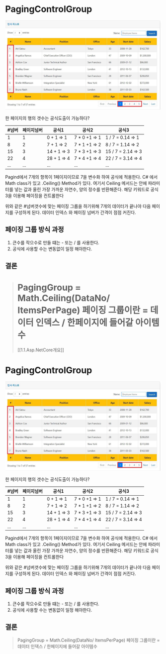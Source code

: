 # PagingControlGroup

![ResultPage](../Images/ResultPage.png)

한 페이지의 행의 갯수는 공식도출이 가능하다?

| #넘버 | 페이지넘버 | 공식1       | 공식2         | 공식3              |
| ----- | ---------- | ----------- | ------------- | ------------------ |
| 1     | 1          | 0 + 1 => 1  | 7 * 0 +1 => 1 | 1 / 7 = 0.14 => 1  |
| 8     | 2          | 7 + 1 => 2  | 7 * 1 +1 => 2 | 8 / 7 = 1.14 => 2  |
| 15    | 3          | 14 + 1 => 3 | 7 * 3 +1 => 3 | 15 / 7 = 2.14 => 3 |
| 22    | 4          | 28 + 1 => 4 | 7 * 4 +1 => 4 | 22 / 7 = 3.14 => 4 |
| ...   | ...        | ...         | ...           | ...                |

Pagind에서 7개의 항목이 1페이지이므로 7을 변수화 하여 공식에 적용한다.
C# 에서 Math class가 있고 .Ceiling() Method가 있다.
여기서 Ceiling 메서드는 안에 파라미터를 넣는 값과 올린 가장 가까운 자연수, 양의 정수를 반환해준다. 해당 키워드로 공식 3을 이용해 페이징을 컨트롤한다

위와 같은 #넘버갯수에 맞는 페이징 그룹을 하기위해 7개의 데이터가 끝나야 다음 페이지를 구성하게 된다. 데이터 인덱스 와 페이징 넘버가 간격이 점점 커진다.

## 페이징 그룹 방식 과정

1. 큰수를 작으수로 만들 떄는 - 또는 / 를 사용한다.
2. 공식에 사용할 수는 변동없이 일정 해야한다.

## 결론

> PagingGroup = Math.Ceiling(DataNo/ ItemsPerPage)
> 페이징 그룹이란 = 데이터 인덱스 / 한페이지에 들어갈 아이템수
> =======
> [[1.1.Asp.NetCore개요]]

# PagingControlGroup

![ResultPage](../Images/ResultPage.png)

한 페이지의 행의 갯수는 공식도출이 가능하다?

| #넘버 | 페이지넘버 | 공식1       | 공식2         | 공식3              |
| ----- | ---------- | ----------- | ------------- | ------------------ |
| 1     | 1          | 0 + 1 => 1  | 7 * 0 +1 => 1 | 1 / 7 = 0.14 => 1  |
| 8     | 2          | 7 + 1 => 2  | 7 * 1 +1 => 2 | 8 / 7 = 1.14 => 2  |
| 15    | 3          | 14 + 1 => 3 | 7 * 3 +1 => 3 | 15 / 7 = 2.14 => 3 |
| 22    | 4          | 28 + 1 => 4 | 7 * 4 +1 => 4 | 22 / 7 = 3.14 => 4 |
| ...   | ...        | ...         | ...           | ...                |

Pagind에서 7개의 항목이 1페이지이므로 7을 변수화 하여 공식에 적용한다.
C# 에서 Math class가 있고 .Ceiling() Method가 있다.
여기서 Ceiling 메서드는 안에 파라미터를 넣는 값과 올린 가장 가까운 자연수, 양의 정수를 반환해준다. 해당 키워드로 공식 3을 이용해 페이징을 컨트롤한다

위와 같은 #넘버갯수에 맞는 페이징 그룹을 하기위해 7개의 데이터가 끝나야 다음 페이지를 구성하게 된다. 데이터 인덱스 와 페이징 넘버가 간격이 점점 커진다.

## 페이징 그룹 방식 과정

1. 큰수를 작으수로 만들 떄는 - 또는 / 를 사용한다.
2. 공식에 사용할 수는 변동없이 일정 해야한다.

## 결론

> PagingGroup = Math.Ceiling(DataNo/ ItemsPerPage)
> 페이징 그룹이란 = 데이터 인덱스 / 한페이지에 들어갈 아이템수
